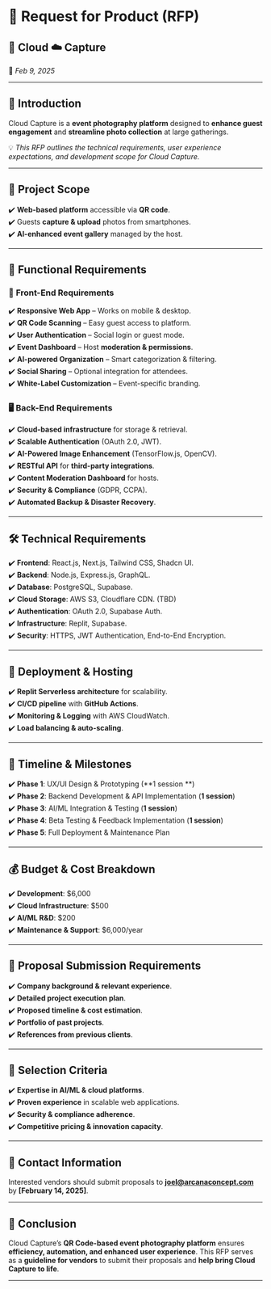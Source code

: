 # 📑 **Request for Product (RFP)**  

## 📡 Cloud ☁️ Capture  
📅 *Feb 9, 2025*  

---

## 📝 **Introduction**  
Cloud Capture is a **event photography platform** designed to **enhance guest engagement** and **streamline photo collection** at large gatherings.  

💡 *This RFP outlines the technical requirements, user experience expectations, and development scope for Cloud Capture.*  

---

## 📌 **Project Scope**  
✔️ **Web-based platform** accessible via **QR code**.  
✔️ Guests **capture & upload** photos from smartphones.  
✔️ **AI-enhanced event gallery** managed by the host.  

---

## 🔧 **Functional Requirements**  

### 🎨 **Front-End Requirements**  
✔️ **Responsive Web App** – Works on mobile & desktop.  
✔️ **QR Code Scanning** – Easy guest access to platform.  
✔️ **User Authentication** – Social login or guest mode.  
✔️ **Event Dashboard** – Host **moderation & permissions**.  
✔️ **AI-powered Organization** – Smart categorization & filtering.  
✔️ **Social Sharing** – Optional integration for attendees.  
✔️ **White-Label Customization** – Event-specific branding.  

### 🖥️ **Back-End Requirements**  
✔️ **Cloud-based infrastructure** for storage & retrieval.  
✔️ **Scalable Authentication** (OAuth 2.0, JWT).  
✔️ **AI-Powered Image Enhancement** (TensorFlow.js, OpenCV).  
✔️ **RESTful API** for **third-party integrations**.  
✔️ **Content Moderation Dashboard** for hosts.  
✔️ **Security & Compliance** (GDPR, CCPA).  
✔️ **Automated Backup & Disaster Recovery**.  

---

## 🛠️ **Technical Requirements**  

✔️ **Frontend**: React.js, Next.js, Tailwind CSS, Shadcn UI.  
✔️ **Backend**: Node.js, Express.js, GraphQL.  
✔️ **Database**: PostgreSQL, Supabase.  
✔️ **Cloud Storage**: AWS S3, Cloudflare CDN. (TBD)  
✔️ **Authentication**: OAuth 2.0, Supabase Auth.  
✔️ **Infrastructure**: Replit, Supabase.  
✔️ **Security**: HTTPS, JWT Authentication, End-to-End Encryption.  

---

## 🚀 **Deployment & Hosting**  

✔️ **Replit Serverless architecture** for scalability.  
✔️ **CI/CD pipeline** with **GitHub Actions**.  
✔️ **Monitoring & Logging** with AWS CloudWatch.  
✔️ **Load balancing & auto-scaling**.  

---

## 📅 **Timeline & Milestones**  

✔️ **Phase 1**: UX/UI Design & Prototyping (**1 session **)  
✔️ **Phase 2**: Backend Development & API Implementation (**1 session**)  
✔️ **Phase 3**: AI/ML Integration & Testing (**1 session**)  
✔️ **Phase 4**: Beta Testing & Feedback Implementation (**1 session**)  
✔️ **Phase 5**: Full Deployment & Maintenance Plan  

---

## 💰 **Budget & Cost Breakdown**  

✔️ **Development**: $6,000  
✔️ **Cloud Infrastructure**: $500  
✔️ **AI/ML R&D**: $200  
✔️ **Maintenance & Support**: $6,000/year  

---

## 📩 **Proposal Submission Requirements**  

✔️ **Company background & relevant experience**.  
✔️ **Detailed project execution plan**.  
✔️ **Proposed timeline & cost estimation**.  
✔️ **Portfolio of past projects**.  
✔️ **References from previous clients**.  

---

## 🎯 **Selection Criteria**  

✔️ **Expertise in AI/ML & cloud platforms**.  
✔️ **Proven experience** in scalable web applications.  
✔️ **Security & compliance adherence**.  
✔️ **Competitive pricing & innovation capacity**.  

---

## 📧 **Contact Information**  

Interested vendors should submit proposals to **[joel@arcanaconcept.com](mailto:joel@arcanaconcept.com)** by **[February 14, 2025]**.  

---

## 🎯 **Conclusion**  
Cloud Capture’s **QR Code-based event photography platform** ensures **efficiency, automation, and enhanced user experience**. This RFP serves as a **guideline for vendors** to submit their proposals and **help bring Cloud Capture to life**.  

---
